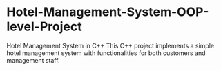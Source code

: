 # Hotel-Management-System-OOP-level-Project
Hotel Management System in C++  This C++ project implements a simple hotel management system with functionalities for both customers and management staff. 
